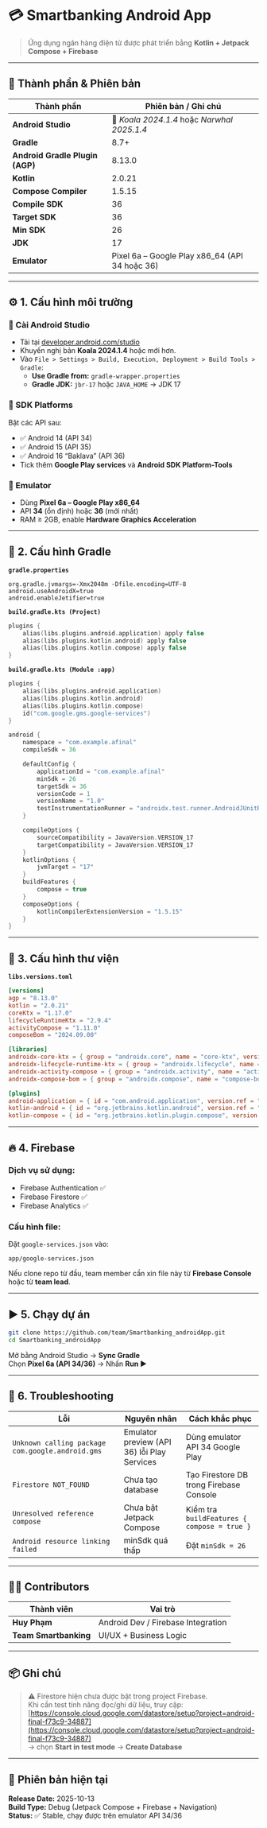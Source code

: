 # 💳 Smartbanking Android App

> Ứng dụng ngân hàng điện tử được phát triển bằng **Kotlin + Jetpack Compose + Firebase**

---

## 🧱 Thành phần & Phiên bản

| Thành phần | Phiên bản / Ghi chú |
|-------------|---------------------|
| **Android Studio** | 🦋 *Koala 2024.1.4* hoặc *Narwhal 2025.1.4* |
| **Gradle** | 8.7+ |
| **Android Gradle Plugin (AGP)** | 8.13.0 |
| **Kotlin** | 2.0.21 |
| **Compose Compiler** | 1.5.15 |
| **Compile SDK** | 36 |
| **Target SDK** | 36 |
| **Min SDK** | 26 |
| **JDK** | 17 |
| **Emulator** | Pixel 6a – Google Play x86_64 (API 34 hoặc 36) |

---

## ⚙️ 1. Cấu hình môi trường

### 🔹 Cài Android Studio
- Tải tại [developer.android.com/studio](https://developer.android.com/studio)
- Khuyến nghị bản **Koala 2024.1.4** hoặc mới hơn.
- Vào `File > Settings > Build, Execution, Deployment > Build Tools > Gradle`:
  - **Use Gradle from:** `gradle-wrapper.properties`
  - **Gradle JDK:** `jbr-17` hoặc `JAVA_HOME` → JDK 17

### 🔹 SDK Platforms
Bật các API sau:
- ✅ Android 14 (API 34)
- ✅ Android 15 (API 35)
- ✅ Android 16 “Baklava” (API 36)
- Tick thêm **Google Play services** và **Android SDK Platform-Tools**

### 🔹 Emulator
- Dùng **Pixel 6a – Google Play x86_64**
- API **34** (ổn định) hoặc **36** (mới nhất)
- RAM ≥ 2GB, enable **Hardware Graphics Acceleration**

---

## 🔧 2. Cấu hình Gradle

**`gradle.properties`**
```properties
org.gradle.jvmargs=-Xmx2048m -Dfile.encoding=UTF-8
android.useAndroidX=true
android.enableJetifier=true
```

**`build.gradle.kts (Project)`**
```kotlin
plugins {
    alias(libs.plugins.android.application) apply false
    alias(libs.plugins.kotlin.android) apply false
    alias(libs.plugins.kotlin.compose) apply false
}
```

**`build.gradle.kts (Module :app)`**
```kotlin
plugins {
    alias(libs.plugins.android.application)
    alias(libs.plugins.kotlin.android)
    alias(libs.plugins.kotlin.compose)
    id("com.google.gms.google-services")
}

android {
    namespace = "com.example.afinal"
    compileSdk = 36

    defaultConfig {
        applicationId = "com.example.afinal"
        minSdk = 26
        targetSdk = 36
        versionCode = 1
        versionName = "1.0"
        testInstrumentationRunner = "androidx.test.runner.AndroidJUnitRunner"
    }

    compileOptions {
        sourceCompatibility = JavaVersion.VERSION_17
        targetCompatibility = JavaVersion.VERSION_17
    }
    kotlinOptions {
        jvmTarget = "17"
    }
    buildFeatures {
        compose = true
    }
    composeOptions {
        kotlinCompilerExtensionVersion = "1.5.15"
    }
}
```

---

## 🧩 3. Cấu hình thư viện

**`libs.versions.toml`**
```toml
[versions]
agp = "8.13.0"
kotlin = "2.0.21"
coreKtx = "1.17.0"
lifecycleRuntimeKtx = "2.9.4"
activityCompose = "1.11.0"
composeBom = "2024.09.00"

[libraries]
androidx-core-ktx = { group = "androidx.core", name = "core-ktx", version.ref = "coreKtx" }
androidx-lifecycle-runtime-ktx = { group = "androidx.lifecycle", name = "lifecycle-runtime-ktx", version.ref = "lifecycleRuntimeKtx" }
androidx-activity-compose = { group = "androidx.activity", name = "activity-compose", version.ref = "activityCompose" }
androidx-compose-bom = { group = "androidx.compose", name = "compose-bom", version.ref = "composeBom" }

[plugins]
android-application = { id = "com.android.application", version.ref = "agp" }
kotlin-android = { id = "org.jetbrains.kotlin.android", version.ref = "kotlin" }
kotlin-compose = { id = "org.jetbrains.kotlin.plugin.compose", version.ref = "kotlin" }
```

---

## 🔥 4. Firebase

### Dịch vụ sử dụng:
- Firebase Authentication ✅  
- Firebase Firestore   ✅
- Firebase Analytics ✅  

### Cấu hình file:
Đặt `google-services.json` vào:
```
app/google-services.json
```

Nếu clone repo từ đầu, team member cần xin file này từ **Firebase Console** hoặc từ **team lead**.

---

## ▶️ 5. Chạy dự án

```bash
git clone https://github.com/team/Smartbanking_androidApp.git
cd Smartbanking_androidApp
```

Mở bằng Android Studio → **Sync Gradle**  
Chọn **Pixel 6a (API 34/36)** → Nhấn **Run ▶️**

---

## 🧠 6. Troubleshooting

| Lỗi | Nguyên nhân | Cách khắc phục |
|------|--------------|----------------|
| `Unknown calling package com.google.android.gms` | Emulator preview (API 36) lỗi Play Services | Dùng emulator API 34 Google Play |
| `Firestore NOT_FOUND` | Chưa tạo database | Tạo Firestore DB trong Firebase Console |
| `Unresolved reference compose` | Chưa bật Jetpack Compose | Kiểm tra `buildFeatures { compose = true }` |
| `Android resource linking failed` | minSdk quá thấp | Đặt `minSdk = 26` |

---

## 👨‍💻 Contributors

| Thành viên | Vai trò |
|-------------|----------|
| **Huy Phạm** | Android Dev / Firebase Integration |
| **Team Smartbanking** | UI/UX + Business Logic |

---

## 📦 Ghi chú

> ⚠️ Firestore hiện chưa được bật trong project Firebase.  
> Khi cần test tính năng đọc/ghi dữ liệu, truy cập:  
> [https://console.cloud.google.com/datastore/setup?project=android-final-f73c9-34887](https://console.cloud.google.com/datastore/setup?project=android-final-f73c9-34887)  
> → chọn **Start in test mode** → **Create Database**

---

## 🏁 Phiên bản hiện tại
**Release Date:** 2025-10-13  
**Build Type:** Debug (Jetpack Compose + Firebase + Navigation)  
**Status:** ✅ Stable, chạy được trên emulator API 34/36
